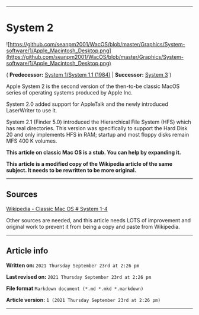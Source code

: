   
***

# System 2

<!--
<details>
<summary><p>Click/tap here to expand/collapse</p>
<p>the dropdown containing the Mac OS X 10.2 logo</p></summary>

![https://github.com/seanpm2001/WacOS/blob/master/Graphics/MacOS_X/10.2_Jaguar/Jaguar-logo.png](https://github.com/seanpm2001/WacOS/blob/master/Graphics/MacOS_X/10.2_Jaguar/Jaguar-logo.png)

</details>
!-->

![https://github.com/seanpm2001/WacOS/blob/master/Graphics/System-software/1/Apple_Macintosh_Desktop.png](https://github.com/seanpm2001/WacOS/blob/master/Graphics/System-software/1/Apple_Macintosh_Desktop.png)

( **Predecessor:** [System 1/System 1.1 (1984)](https://github.com/seanpm2001/WacOS/wiki/Apple-System-1/) | **Successor:** [System 3](https://github.com/seanpm2001/WacOS/wiki/Apple-System-3/) )

Apple System 2 is the second version of the then-to-be classic MacOS series of operating systems produced by Apple Inc.

System 2.0 added support for AppleTalk and the newly introduced LaserWriter to use it.

System 2.1 (Finder 5.0) introduced the Hierarchical File System (HFS) which has real directories. This version was specifically to support the Hard Disk 20 and only implements HFS in RAM; startup and most floppy disks remain MFS 400 K volumes.

**This article on classic Mac OS is a stub. You can help by expanding it.**

**This article is a modified copy of the Wikipedia article of the same subject. It needs to be rewritten to be more original.**

***

## Sources

[Wikipedia - Classic Mac OS # System 1-4](https://en.wikipedia.org/wiki/Classic_Mac_OS#System_2)

Other sources are needed, and this article needs LOTS of improvement and original work to prevent it from being a copy and paste from Wikipedia.

***

## Article info

**Written on:** `2021 Thursday September 23rd at 2:26 pm`

**Last revised on:** `2021 Thursday September 23rd at 2:26 pm`

**File format** `Markdown document (*.md *.mkd *.markdown)`

**Article version:** `1 (2021 Thursday September 23rd at 2:26 pm)`

***

<!-- Tools

Quick copy and paste

https://github.com/seanpm2001/WacOS/wiki/

!-->

